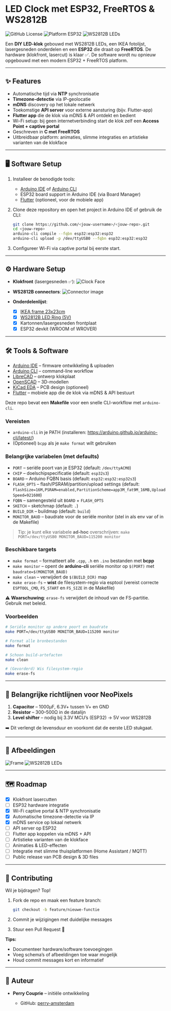 # LED Clock met ESP32, FreeRTOS & WS2812B

![GitHub License](https://img.shields.io/github/license/<jouw-username>/<jouw-repo>)
![Platform ESP32](https://img.shields.io/badge/platform-ESP32-orange)
![WS2812B LEDs](https://img.shields.io/badge/LEDs-WS2812B-green)

Een **DIY LED-klok** gebouwd met WS2812B LEDs, een IKEA fotolijst, lasergesneden onderdelen en een **ESP32** die draait op **FreeRTOS**.
De hardware (klokfront, lasercut) is klaar ✅. De software wordt nu opnieuw opgebouwd met een modern ESP32 + FreeRTOS platform.

---

## ✨ Features

* Automatische tijd via **NTP** synchronisatie
* **Timezone-detectie** via IP-geolocatie
* **mDNS** discovery op het lokale netwerk
* Toekomstige **API server** voor externe aansturing (bijv. Flutter-app)
* **Flutter app** die de klok via mDNS & API ontdekt en bedient
* Wi-Fi setup: bij geen internetverbinding start de klok zelf een **Access Point + captive portal**
* Geschreven in **C met FreeRTOS**
* Uitbreidbaar platform: animaties, slimme integraties en artistieke varianten van de klokface

---

## 🖥️ Software Setup

1. Installeer de benodigde tools:

   * [Arduino IDE](https://www.arduino.cc/en/software) of [Arduino CLI](https://arduino.github.io/arduino-cli/latest/)
   * ESP32 board support in Arduino IDE (via Board Manager)
   * [Flutter](https://flutter.dev/) (optioneel, voor de mobiele app)

2. Clone deze repository en open het project in Arduino IDE of gebruik de CLI:

   ```bash
   git clone https://github.com/<jouw-username>/<jouw-repo>.git
   cd <jouw-repo>
   arduino-cli compile --fqbn esp32:esp32:esp32
   arduino-cli upload -p /dev/ttyUSB0 --fqbn esp32:esp32:esp32
   ```

3. Configureer Wi-Fi via captive portal bij eerste start.

---

## ⚙️ Hardware Setup

* **Klokfront** (lasergesneden ✅):
  ![Clock Face](images/led-clock-face.svg)

* **WS2812B connectors**:
  ![Connector image](images/ws2812b-connecters.png)

* **Onderdelenlijst**:

  * [x] [IKEA frame 23x23cm](https://www.ikea.com/nl/nl/p/sannahed-fotolijst-wit-00459116/)
  * [x] [WS2812B LED Ring (5V)](https://nl.aliexpress.com/item/32808302785.html)
  * [x] Kartonnen/lasergesneden frontplaat
  * [x] ESP32 devkit (WROOM of WROVER)

---

## 🛠️ Tools & Software

* [Arduino IDE](https://www.arduino.cc/en/software) – firmware ontwikkeling & uploaden
* [Arduino CLI](https://arduino.github.io/arduino-cli/latest/) – command-line workflow
* [LibreCAD](https://librecad.org/) – ontwerp klokplaat
* [OpenSCAD](https://www.openscad.org/) – 3D-modellen
* [KiCad EDA](https://www.kicad.org/) – PCB design (optioneel)
* [Flutter](https://flutter.dev/) – mobiele app die de klok via mDNS & API bestuurt


Deze repo bevat een **Makefile** voor een snelle CLI-workflow met `arduino-cli`.

### Vereisten
- `arduino-cli` in je PATH (installeren: https://arduino.github.io/arduino-cli/latest/)
- (Optioneel) `bcpp` als je `make format` wilt gebruiken

### Belangrijke variabelen (met defaults)
- `PORT` – seriële poort van je ESP32 (default: `/dev/ttyACM0`)
- `CHIP` – doelschipspecificatie (default: `esp32s3`)
- `BOARD` – Arduino FQBN basis (default: `esp32:esp32:esp32s3`)
- `FLASH_OPTS` – flash/PSRAM/partition/upload settings
 (default: `FlashSize=16M,PSRAM=enabled,PartitionScheme=app3M_fat9M_16MB,UploadSpeed=921600`)
- `FQBN` – samengesteld uit `BOARD` + `FLASH_OPTS`
- `SKETCH` – sketchmap (default: `.`)
- `BUILD_DIR` – buildmap (default: `build`)
- `MONITOR_BAUD` – baudrate voor de seriële monitor (stel in als env var of in de Makefile)

> Tip: je kunt elke variabele **ad-hoc** overschrijven:
> `make PORT=/dev/ttyUSB0 MONITOR_BAUD=115200 monitor`

### Beschikbare targets
- `make format` – formatteert alle `.cpp`, `.h` en `.ino` bestanden met **bcpp**
- `make monitor` – opent de **arduino-cli** seriële monitor op `$(PORT)` met `baudrate=$(MONITOR_BAUD)`
- `make clean` – verwijdert de `$(BUILD_DIR)` map
- `make erase-fs` – **wist** de filesystem-regio via esptool (vereist correcte `ESPTOOL_CMD`, `FS_START` en `FS_SIZE` in de Makefile)

⚠️ **Waarschuwing**: `erase-fs` verwijdert de inhoud van de FS-partitie. Gebruik met beleid.

### Voorbeelden
```bash
# Seriële monitor op andere poort en baudrate
make PORT=/dev/ttyUSB0 MONITOR_BAUD=115200 monitor

# Format alle bronbestanden
make format

# Schoon build-artefacten
make clean

# (Gevorderd) Wis filesystem-regio
make erase-fs
```
---

## 🔌 Belangrijke richtlijnen voor NeoPixels

1. **Capacitor** – 1000µF, 6.3V+ tussen V+ en GND
2. **Resistor** – 300–500Ω in de datalijn
3. **Level shifter** – nodig bij 3.3V MCU’s (ESP32) → 5V voor WS2812B

➡️ Dit verlengt de levensduur en voorkomt dat de eerste LED stukgaat.

---

## 📸 Afbeeldingen

![Frame](https://www.ikea.com/nl/nl/images/products/ribba-fotolijst-wit__0638327_PE698851_S4.JPG)
![WS2812B LEDs](images/ws2812b-leds.jpeg)

---

## 🗺️ Roadmap

* [x] Klokfront lasercutten
* [ ] ESP32 hardware integratie
* [x] Wi-Fi captive portal & NTP synchronisatie
* [x] Automatische timezone-detectie via IP
* [x] mDNS service op lokaal netwerk
* [ ] API server op ESP32
* [ ] Flutter app koppelen via mDNS + API
* [ ] Artistieke varianten van de klokface
* [ ] Animaties & LED-effecten
* [ ] Integratie met slimme thuisplatformen (Home Assistant / MQTT)
* [ ] Public release van PCB design & 3D files

---

## 🤝 Contributing

Wil je bijdragen? Top!

1. Fork de repo en maak een feature branch:

   ```bash
   git checkout -b feature/nieuwe-functie
   ```
2. Commit je wijzigingen met duidelijke messages
3. Stuur een Pull Request 🚀

**Tips:**

* Documenteer hardware/software toevoegingen
* Voeg schema’s of afbeeldingen toe waar mogelijk
* Houd commit messages kort en informatief

---

## 👤 Auteur

* **Perry Couprie** – initiële ontwikkeling

  * GitHub: [perry-amsterdam](https://github.com/perry-amsterdam)

